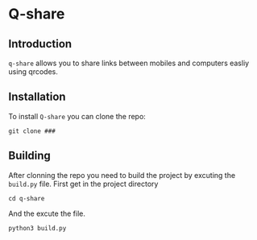 # Q-share
## Introduction
`q-share` allows you to share links between mobiles and computers easliy using qrcodes.

## Installation
To install `Q-share` you can clone the repo:
```
git clone ###
```
## Building
After clonning the repo you need to build the project by excuting the `build.py` file. First get in the project directory
```
cd q-share
```
And the excute the file.
```
python3 build.py
```
